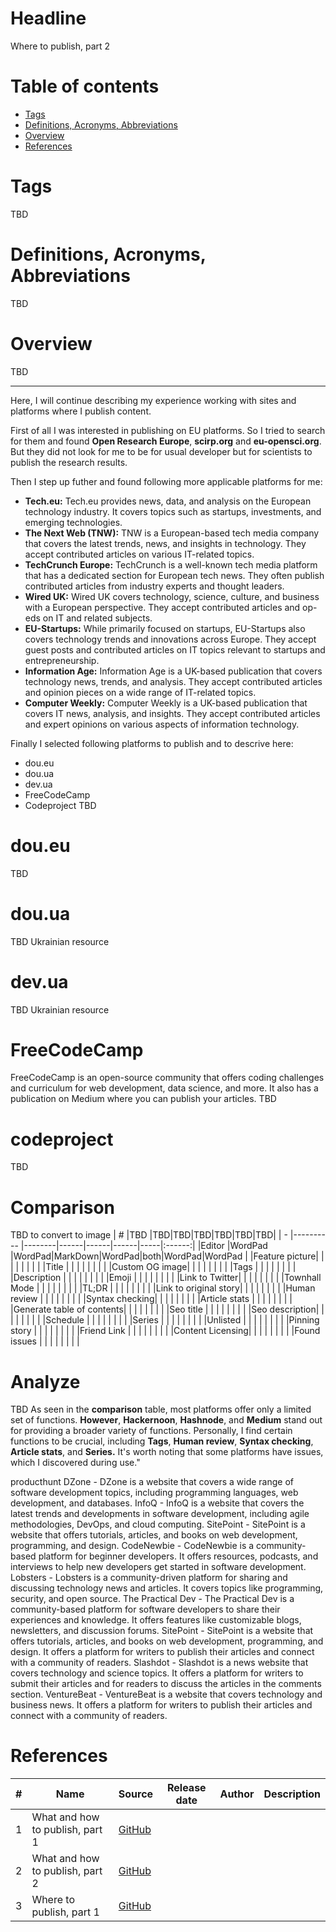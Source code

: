 # Headline
Where to publish, part 2

# Table of contents
- [Tags](./PublishWhere2_en.md#tags)
- [Definitions, Acronyms, Abbreviations](./PublishWhere2_en.md#definitions-acronyms-abbreviations)
- [Overview](./PublishWhere2_en.md#overview)
- [References](./PublishWhere2_en.md#references)

# Tags
TBD

# Definitions, Acronyms, Abbreviations
TBD

# Overview
TBD 

---

Here, I will continue describing my experience working with sites and platforms where I publish content.

First of all I was interested in publishing on EU platforms. 
So I tried to search for them and found **Open Research Europe**, **scirp.org** and **eu-opensci.org**.
But they did not look for me to be for usual developer but for scientists to publish the research results.

Then I step up futher and found following more applicable platforms for me:

- **Tech.eu:** Tech.eu provides news, data, and analysis on the European technology industry. It covers topics such as startups, investments, and emerging technologies.
- **The Next Web (TNW):** TNW is a European-based tech media company that covers the latest trends, news, and insights in technology. They accept contributed articles on various IT-related topics.
- **TechCrunch Europe:** TechCrunch is a well-known tech media platform that has a dedicated section for European tech news. They often publish contributed articles from industry experts and thought leaders.
- **Wired UK:** Wired UK covers technology, science, culture, and business with a European perspective. They accept contributed articles and op-eds on IT and related subjects.
- **EU-Startups:** While primarily focused on startups, EU-Startups also covers technology trends and innovations across Europe. They accept guest posts and contributed articles on IT topics relevant to startups and entrepreneurship.
- **Information Age:** Information Age is a UK-based publication that covers technology news, trends, and analysis. They accept contributed articles and opinion pieces on a wide range of IT-related topics.
- **Computer Weekly:** Computer Weekly is a UK-based publication that covers IT news, analysis, and insights. They accept contributed articles and expert opinions on various aspects of information technology.

Finally I selected following platforms to publish and to descrive here:

- dou.eu
- dou.ua
- dev.ua
- FreeCodeCamp
- Codeproject
TBD

# dou.eu
TBD

# dou.ua
TBD
Ukrainian resource

# dev.ua
TBD 
Ukrainian resource

# FreeCodeCamp 
FreeCodeCamp is an open-source community that offers coding challenges and curriculum for web development, data science, and more.
It also has a publication on Medium where you can publish your articles.
TBD 

# codeproject
TBD 

# Comparison
TBD to convert to image	
| #             |TBD |TBD|TBD|TBD|TBD|TBD|TBD|
| -             |---------- |--------|------|------|------|-----|:------:|
|Editor         |WordPad  |WordPad|MarkDown|WordPad|both|WordPad|WordPad |
|Feature picture|          |       |     |     |     |    |      |
|Title          |          |       |     |     |     |    |      |
|Custom OG image|          |       |     |     |     |    |      |
|Tags           |          |       |     |     |     |    |      |
|Description    |          |       |     |     |     |    |      |
|Emoji          |          |       |     |     |     |    |      |
|Link to Twitter|          |       |     |     |     |    |      |
|Townhall Mode  |          |       |     |     |     |    |      |
|TL;DR          |          |       |     |     |     |    |      |
|Link to original story|   |       |     |     |     |    |      |
|Human review   |          |       |     |     |     |    |      |
|Syntax checking|          |       |     |     |     |    |      |
|Article stats  |          |       |     |     |     |    |      |
|Generate table of contents| |     |     |     |     |    |      |
|Seo title      |          |       |     |     |     |    |      |
|Seo description|          |       |     |     |     |    |      |
|Schedule       |          |       |     |     |     |    |      |
|Series         |          |       |     |     |     |    |      |
|Unlisted       |          |       |     |     |     |    |      |
|Pinning story  |          |       |     |     |     |    |      |
|Friend Link    |          |       |     |     |     |    |      |
|Content Licensing|        |       |     |     |     |    |      |
|Found issues   |          |       |     |     |     |    |      |

# Analyze
TBD 
As seen in the **comparison** table, most platforms offer only a limited set of functions.
**However**, **Hackernoon**, **Hashnode**, and **Medium** stand out for providing a broader variety of functions.
Personally, I find certain functions to be crucial, including **Tags**, **Human review**, **Syntax checking**, **Article stats**, and **Series.**
It's worth noting that some platforms have issues, which I discovered during use."

producthunt
DZone - DZone is a website that covers a wide range of software development topics, including programming languages, web development, and databases.
InfoQ - InfoQ is a website that covers the latest trends and developments in software development, including agile methodologies, DevOps, and cloud computing.
SitePoint - SitePoint is a website that offers tutorials, articles, and books on web development, programming, and design.
CodeNewbie - CodeNewbie is a community-based platform for beginner developers. It offers resources, podcasts, and interviews to help new developers get started in software development.
Lobsters - Lobsters is a community-driven platform for sharing and discussing technology news and articles. It covers topics like programming, security, and open source.
The Practical Dev - The Practical Dev is a community-based platform for software developers to share their experiences and knowledge. It offers features like customizable blogs, newsletters, and discussion forums.
SitePoint - SitePoint is a website that offers tutorials, articles, and books on web development, programming, and design. It offers a platform for writers to publish their articles and connect with a community of readers.
Slashdot - Slashdot is a news website that covers technology and science topics. It offers a platform for writers to submit their articles and for readers to discuss the articles in the comments section.
VentureBeat - VentureBeat is a website that covers technology and business news. It offers a platform for writers to publish their articles and connect with a community of readers.

# References
| # | Name                 | Source                | Release date           |  Author                 | Description   |
| - | ---------------------|---------------------- |----------------------- | ----------------------- |:-------------:|
| 1 | What and how to publish, part 1 |[GitHub](./PublishWhat1_en.md) | | | |
| 2 | What and how to publish, part 2 |[GitHub](./PublishWhat2_en.md) | | | |
| 3 | Where to publish, part 1 |[GitHub](./PublishWhere1_en.md) | | | |